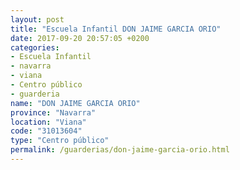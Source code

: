 ```yaml
---
layout: post
title: "Escuela Infantil DON JAIME GARCIA ORIO"
date: 2017-09-20 20:57:05 +0200
categories:
- Escuela Infantil
- navarra
- viana
- Centro público
- guarderia
name: "DON JAIME GARCIA ORIO"
province: "Navarra"
location: "Viana"
code: "31013604"
type: "Centro público"
permalink: /guarderias/don-jaime-garcia-orio.html
---
```

